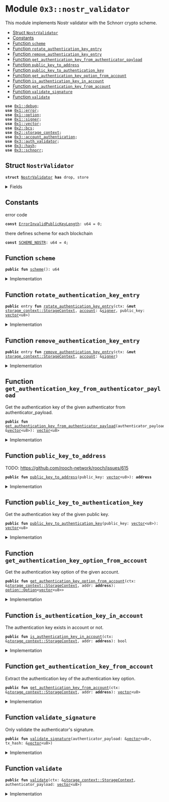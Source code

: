 
<a name="0x3_nostr_validator"></a>

# Module `0x3::nostr_validator`

This module implements Nostr validator with the Schnorr crypto scheme.


-  [Struct `NostrValidator`](#0x3_nostr_validator_NostrValidator)
-  [Constants](#@Constants_0)
-  [Function `scheme`](#0x3_nostr_validator_scheme)
-  [Function `rotate_authentication_key_entry`](#0x3_nostr_validator_rotate_authentication_key_entry)
-  [Function `remove_authentication_key_entry`](#0x3_nostr_validator_remove_authentication_key_entry)
-  [Function `get_authentication_key_from_authenticator_payload`](#0x3_nostr_validator_get_authentication_key_from_authenticator_payload)
-  [Function `public_key_to_address`](#0x3_nostr_validator_public_key_to_address)
-  [Function `public_key_to_authentication_key`](#0x3_nostr_validator_public_key_to_authentication_key)
-  [Function `get_authentication_key_option_from_account`](#0x3_nostr_validator_get_authentication_key_option_from_account)
-  [Function `is_authentication_key_in_account`](#0x3_nostr_validator_is_authentication_key_in_account)
-  [Function `get_authentication_key_from_account`](#0x3_nostr_validator_get_authentication_key_from_account)
-  [Function `validate_signature`](#0x3_nostr_validator_validate_signature)
-  [Function `validate`](#0x3_nostr_validator_validate)


<pre><code><b>use</b> <a href="../../moveos/moveos-stdlib/move-stdlib/doc/debug.md#0x1_debug">0x1::debug</a>;
<b>use</b> <a href="../../moveos/moveos-stdlib/move-stdlib/doc/error.md#0x1_error">0x1::error</a>;
<b>use</b> <a href="../../moveos/moveos-stdlib/move-stdlib/doc/option.md#0x1_option">0x1::option</a>;
<b>use</b> <a href="../../moveos/moveos-stdlib/move-stdlib/doc/signer.md#0x1_signer">0x1::signer</a>;
<b>use</b> <a href="../../moveos/moveos-stdlib/move-stdlib/doc/vector.md#0x1_vector">0x1::vector</a>;
<b>use</b> <a href="../../moveos/moveos-stdlib/move-stdlib/doc/bcs.md#0x2_bcs">0x2::bcs</a>;
<b>use</b> <a href="../../moveos/moveos-stdlib/moveos-stdlib/doc/storage_context.md#0x2_storage_context">0x2::storage_context</a>;
<b>use</b> <a href="account_authentication.md#0x3_account_authentication">0x3::account_authentication</a>;
<b>use</b> <a href="auth_validator.md#0x3_auth_validator">0x3::auth_validator</a>;
<b>use</b> <a href="hash.md#0x3_hash">0x3::hash</a>;
<b>use</b> <a href="schnorr.md#0x3_schnorr">0x3::schnorr</a>;
</code></pre>



<a name="0x3_nostr_validator_NostrValidator"></a>

## Struct `NostrValidator`



<pre><code><b>struct</b> <a href="nostr_validator.md#0x3_nostr_validator_NostrValidator">NostrValidator</a> <b>has</b> drop, store
</code></pre>



<details>
<summary>Fields</summary>


<dl>
<dt>
<code>dummy_field: bool</code>
</dt>
<dd>

</dd>
</dl>


</details>

<a name="@Constants_0"></a>

## Constants


<a name="0x3_nostr_validator_ErrorInvalidPublicKeyLength"></a>

error code


<pre><code><b>const</b> <a href="nostr_validator.md#0x3_nostr_validator_ErrorInvalidPublicKeyLength">ErrorInvalidPublicKeyLength</a>: u64 = 0;
</code></pre>



<a name="0x3_nostr_validator_SCHEME_NOSTR"></a>

there defines scheme for each blockchain


<pre><code><b>const</b> <a href="nostr_validator.md#0x3_nostr_validator_SCHEME_NOSTR">SCHEME_NOSTR</a>: u64 = 4;
</code></pre>



<a name="0x3_nostr_validator_scheme"></a>

## Function `scheme`



<pre><code><b>public</b> <b>fun</b> <a href="nostr_validator.md#0x3_nostr_validator_scheme">scheme</a>(): u64
</code></pre>



<details>
<summary>Implementation</summary>


<pre><code><b>public</b> <b>fun</b> <a href="nostr_validator.md#0x3_nostr_validator_scheme">scheme</a>(): u64 {
    <a href="nostr_validator.md#0x3_nostr_validator_SCHEME_NOSTR">SCHEME_NOSTR</a>
}
</code></pre>



</details>

<a name="0x3_nostr_validator_rotate_authentication_key_entry"></a>

## Function `rotate_authentication_key_entry`



<pre><code><b>public</b> entry <b>fun</b> <a href="nostr_validator.md#0x3_nostr_validator_rotate_authentication_key_entry">rotate_authentication_key_entry</a>(ctx: &<b>mut</b> <a href="../../moveos/moveos-stdlib/moveos-stdlib/doc/storage_context.md#0x2_storage_context_StorageContext">storage_context::StorageContext</a>, <a href="account.md#0x3_account">account</a>: &<a href="../../moveos/moveos-stdlib/move-stdlib/doc/signer.md#0x1_signer">signer</a>, public_key: <a href="../../moveos/moveos-stdlib/move-stdlib/doc/vector.md#0x1_vector">vector</a>&lt;u8&gt;)
</code></pre>



<details>
<summary>Implementation</summary>


<pre><code><b>public</b> entry <b>fun</b> <a href="nostr_validator.md#0x3_nostr_validator_rotate_authentication_key_entry">rotate_authentication_key_entry</a>(
    ctx: &<b>mut</b> StorageContext,
    <a href="account.md#0x3_account">account</a>: &<a href="../../moveos/moveos-stdlib/move-stdlib/doc/signer.md#0x1_signer">signer</a>,
    public_key: <a href="../../moveos/moveos-stdlib/move-stdlib/doc/vector.md#0x1_vector">vector</a>&lt;u8&gt;
) {
    // compare newly passed <b>public</b> key <b>with</b> Nostr <b>public</b> key length <b>to</b> ensure it's compatible
    <b>assert</b>!(
        <a href="../../moveos/moveos-stdlib/move-stdlib/doc/vector.md#0x1_vector_length">vector::length</a>(&public_key) == <a href="schnorr.md#0x3_schnorr_public_key_length">schnorr::public_key_length</a>(),
        <a href="../../moveos/moveos-stdlib/move-stdlib/doc/error.md#0x1_error_invalid_argument">error::invalid_argument</a>(<a href="nostr_validator.md#0x3_nostr_validator_ErrorInvalidPublicKeyLength">ErrorInvalidPublicKeyLength</a>)
    );

    // User can rotate the authentication key arbitrarily, so we do not need <b>to</b> check the new <b>public</b> key <b>with</b> the <a href="account.md#0x3_account">account</a> <b>address</b>.
    <b>let</b> authentication_key = <a href="nostr_validator.md#0x3_nostr_validator_public_key_to_authentication_key">public_key_to_authentication_key</a>(public_key);
    <b>let</b> account_addr = <a href="../../moveos/moveos-stdlib/move-stdlib/doc/signer.md#0x1_signer_address_of">signer::address_of</a>(<a href="account.md#0x3_account">account</a>);
    <a href="nostr_validator.md#0x3_nostr_validator_rotate_authentication_key">rotate_authentication_key</a>(ctx, account_addr, authentication_key);
}
</code></pre>



</details>

<a name="0x3_nostr_validator_remove_authentication_key_entry"></a>

## Function `remove_authentication_key_entry`



<pre><code><b>public</b> entry <b>fun</b> <a href="nostr_validator.md#0x3_nostr_validator_remove_authentication_key_entry">remove_authentication_key_entry</a>(ctx: &<b>mut</b> <a href="../../moveos/moveos-stdlib/moveos-stdlib/doc/storage_context.md#0x2_storage_context_StorageContext">storage_context::StorageContext</a>, <a href="account.md#0x3_account">account</a>: &<a href="../../moveos/moveos-stdlib/move-stdlib/doc/signer.md#0x1_signer">signer</a>)
</code></pre>



<details>
<summary>Implementation</summary>


<pre><code><b>public</b> entry <b>fun</b> <a href="nostr_validator.md#0x3_nostr_validator_remove_authentication_key_entry">remove_authentication_key_entry</a>(ctx: &<b>mut</b> StorageContext, <a href="account.md#0x3_account">account</a>: &<a href="../../moveos/moveos-stdlib/move-stdlib/doc/signer.md#0x1_signer">signer</a>) {
    <a href="account_authentication.md#0x3_account_authentication_remove_authentication_key">account_authentication::remove_authentication_key</a>&lt;<a href="nostr_validator.md#0x3_nostr_validator_NostrValidator">NostrValidator</a>&gt;(ctx, <a href="../../moveos/moveos-stdlib/move-stdlib/doc/signer.md#0x1_signer_address_of">signer::address_of</a>(<a href="account.md#0x3_account">account</a>));
}
</code></pre>



</details>

<a name="0x3_nostr_validator_get_authentication_key_from_authenticator_payload"></a>

## Function `get_authentication_key_from_authenticator_payload`

Get the authentication key of the given authenticator from authenticator_payload.


<pre><code><b>public</b> <b>fun</b> <a href="nostr_validator.md#0x3_nostr_validator_get_authentication_key_from_authenticator_payload">get_authentication_key_from_authenticator_payload</a>(authenticator_payload: &<a href="../../moveos/moveos-stdlib/move-stdlib/doc/vector.md#0x1_vector">vector</a>&lt;u8&gt;): <a href="../../moveos/moveos-stdlib/move-stdlib/doc/vector.md#0x1_vector">vector</a>&lt;u8&gt;
</code></pre>



<details>
<summary>Implementation</summary>


<pre><code><b>public</b> <b>fun</b> <a href="nostr_validator.md#0x3_nostr_validator_get_authentication_key_from_authenticator_payload">get_authentication_key_from_authenticator_payload</a>(authenticator_payload: &<a href="../../moveos/moveos-stdlib/move-stdlib/doc/vector.md#0x1_vector">vector</a>&lt;u8&gt;): <a href="../../moveos/moveos-stdlib/move-stdlib/doc/vector.md#0x1_vector">vector</a>&lt;u8&gt; {
    <b>let</b> public_key = <a href="schnorr.md#0x3_schnorr_get_public_key_from_authenticator_payload">schnorr::get_public_key_from_authenticator_payload</a>(authenticator_payload);
    <b>let</b> addr = <a href="nostr_validator.md#0x3_nostr_validator_public_key_to_address">public_key_to_address</a>(public_key);
    moveos_std::bcs::to_bytes(&addr)
}
</code></pre>



</details>

<a name="0x3_nostr_validator_public_key_to_address"></a>

## Function `public_key_to_address`

TODO: https://github.com/rooch-network/rooch/issues/615


<pre><code><b>public</b> <b>fun</b> <a href="nostr_validator.md#0x3_nostr_validator_public_key_to_address">public_key_to_address</a>(public_key: <a href="../../moveos/moveos-stdlib/move-stdlib/doc/vector.md#0x1_vector">vector</a>&lt;u8&gt;): <b>address</b>
</code></pre>



<details>
<summary>Implementation</summary>


<pre><code><b>public</b> <b>fun</b> <a href="nostr_validator.md#0x3_nostr_validator_public_key_to_address">public_key_to_address</a>(public_key: <a href="../../moveos/moveos-stdlib/move-stdlib/doc/vector.md#0x1_vector">vector</a>&lt;u8&gt;): <b>address</b> {
    moveos_std::bcs::to_address(<a href="nostr_validator.md#0x3_nostr_validator_public_key_to_authentication_key">public_key_to_authentication_key</a>(public_key))
}
</code></pre>



</details>

<a name="0x3_nostr_validator_public_key_to_authentication_key"></a>

## Function `public_key_to_authentication_key`

Get the authentication key of the given public key.


<pre><code><b>public</b> <b>fun</b> <a href="nostr_validator.md#0x3_nostr_validator_public_key_to_authentication_key">public_key_to_authentication_key</a>(public_key: <a href="../../moveos/moveos-stdlib/move-stdlib/doc/vector.md#0x1_vector">vector</a>&lt;u8&gt;): <a href="../../moveos/moveos-stdlib/move-stdlib/doc/vector.md#0x1_vector">vector</a>&lt;u8&gt;
</code></pre>



<details>
<summary>Implementation</summary>


<pre><code><b>public</b> <b>fun</b> <a href="nostr_validator.md#0x3_nostr_validator_public_key_to_authentication_key">public_key_to_authentication_key</a>(public_key: <a href="../../moveos/moveos-stdlib/move-stdlib/doc/vector.md#0x1_vector">vector</a>&lt;u8&gt;): <a href="../../moveos/moveos-stdlib/move-stdlib/doc/vector.md#0x1_vector">vector</a>&lt;u8&gt; {
    <b>let</b> bytes = <a href="../../moveos/moveos-stdlib/move-stdlib/doc/vector.md#0x1_vector_singleton">vector::singleton</a>((<a href="nostr_validator.md#0x3_nostr_validator_scheme">scheme</a>() <b>as</b> u8));
    <a href="../../moveos/moveos-stdlib/move-stdlib/doc/vector.md#0x1_vector_append">vector::append</a>(&<b>mut</b> bytes, public_key);
    hash::blake2b256(&bytes)
}
</code></pre>



</details>

<a name="0x3_nostr_validator_get_authentication_key_option_from_account"></a>

## Function `get_authentication_key_option_from_account`

Get the authentication key option of the given account.


<pre><code><b>public</b> <b>fun</b> <a href="nostr_validator.md#0x3_nostr_validator_get_authentication_key_option_from_account">get_authentication_key_option_from_account</a>(ctx: &<a href="../../moveos/moveos-stdlib/moveos-stdlib/doc/storage_context.md#0x2_storage_context_StorageContext">storage_context::StorageContext</a>, addr: <b>address</b>): <a href="../../moveos/moveos-stdlib/move-stdlib/doc/option.md#0x1_option_Option">option::Option</a>&lt;<a href="../../moveos/moveos-stdlib/move-stdlib/doc/vector.md#0x1_vector">vector</a>&lt;u8&gt;&gt;
</code></pre>



<details>
<summary>Implementation</summary>


<pre><code><b>public</b> <b>fun</b> <a href="nostr_validator.md#0x3_nostr_validator_get_authentication_key_option_from_account">get_authentication_key_option_from_account</a>(ctx: &StorageContext, addr: <b>address</b>): Option&lt;<a href="../../moveos/moveos-stdlib/move-stdlib/doc/vector.md#0x1_vector">vector</a>&lt;u8&gt;&gt; {
    <a href="account_authentication.md#0x3_account_authentication_get_authentication_key">account_authentication::get_authentication_key</a>&lt;<a href="nostr_validator.md#0x3_nostr_validator_NostrValidator">NostrValidator</a>&gt;(ctx, addr)
}
</code></pre>



</details>

<a name="0x3_nostr_validator_is_authentication_key_in_account"></a>

## Function `is_authentication_key_in_account`

The authentication key exists in account or not.


<pre><code><b>public</b> <b>fun</b> <a href="nostr_validator.md#0x3_nostr_validator_is_authentication_key_in_account">is_authentication_key_in_account</a>(ctx: &<a href="../../moveos/moveos-stdlib/moveos-stdlib/doc/storage_context.md#0x2_storage_context_StorageContext">storage_context::StorageContext</a>, addr: <b>address</b>): bool
</code></pre>



<details>
<summary>Implementation</summary>


<pre><code><b>public</b> <b>fun</b> <a href="nostr_validator.md#0x3_nostr_validator_is_authentication_key_in_account">is_authentication_key_in_account</a>(ctx: &StorageContext, addr: <b>address</b>): bool {
    <a href="../../moveos/moveos-stdlib/move-stdlib/doc/option.md#0x1_option_is_some">option::is_some</a>(&<a href="nostr_validator.md#0x3_nostr_validator_get_authentication_key_option_from_account">get_authentication_key_option_from_account</a>(ctx, addr))
}
</code></pre>



</details>

<a name="0x3_nostr_validator_get_authentication_key_from_account"></a>

## Function `get_authentication_key_from_account`

Extract the authentication key of the authentication key option.


<pre><code><b>public</b> <b>fun</b> <a href="nostr_validator.md#0x3_nostr_validator_get_authentication_key_from_account">get_authentication_key_from_account</a>(ctx: &<a href="../../moveos/moveos-stdlib/moveos-stdlib/doc/storage_context.md#0x2_storage_context_StorageContext">storage_context::StorageContext</a>, addr: <b>address</b>): <a href="../../moveos/moveos-stdlib/move-stdlib/doc/vector.md#0x1_vector">vector</a>&lt;u8&gt;
</code></pre>



<details>
<summary>Implementation</summary>


<pre><code><b>public</b> <b>fun</b> <a href="nostr_validator.md#0x3_nostr_validator_get_authentication_key_from_account">get_authentication_key_from_account</a>(ctx: &StorageContext, addr: <b>address</b>): <a href="../../moveos/moveos-stdlib/move-stdlib/doc/vector.md#0x1_vector">vector</a>&lt;u8&gt; {
    <a href="../../moveos/moveos-stdlib/move-stdlib/doc/option.md#0x1_option_extract">option::extract</a>(&<b>mut</b> <a href="nostr_validator.md#0x3_nostr_validator_get_authentication_key_option_from_account">get_authentication_key_option_from_account</a>(ctx, addr))
}
</code></pre>



</details>

<a name="0x3_nostr_validator_validate_signature"></a>

## Function `validate_signature`

Only validate the authenticator's signature.


<pre><code><b>public</b> <b>fun</b> <a href="nostr_validator.md#0x3_nostr_validator_validate_signature">validate_signature</a>(authenticator_payload: &<a href="../../moveos/moveos-stdlib/move-stdlib/doc/vector.md#0x1_vector">vector</a>&lt;u8&gt;, tx_hash: &<a href="../../moveos/moveos-stdlib/move-stdlib/doc/vector.md#0x1_vector">vector</a>&lt;u8&gt;)
</code></pre>



<details>
<summary>Implementation</summary>


<pre><code><b>public</b> <b>fun</b> <a href="nostr_validator.md#0x3_nostr_validator_validate_signature">validate_signature</a>(authenticator_payload: &<a href="../../moveos/moveos-stdlib/move-stdlib/doc/vector.md#0x1_vector">vector</a>&lt;u8&gt;, tx_hash: &<a href="../../moveos/moveos-stdlib/move-stdlib/doc/vector.md#0x1_vector">vector</a>&lt;u8&gt;) {
    <b>assert</b>!(
        <a href="schnorr.md#0x3_schnorr_verify">schnorr::verify</a>(
            &<a href="schnorr.md#0x3_schnorr_get_signature_from_authenticator_payload">schnorr::get_signature_from_authenticator_payload</a>(authenticator_payload),
            &<a href="schnorr.md#0x3_schnorr_get_public_key_from_authenticator_payload">schnorr::get_public_key_from_authenticator_payload</a>(authenticator_payload),
            tx_hash,
            <a href="schnorr.md#0x3_schnorr_sha256">schnorr::sha256</a>()
        ),
        <a href="auth_validator.md#0x3_auth_validator_error_invalid_authenticator">auth_validator::error_invalid_authenticator</a>()
    );
}
</code></pre>



</details>

<a name="0x3_nostr_validator_validate"></a>

## Function `validate`



<pre><code><b>public</b> <b>fun</b> <a href="nostr_validator.md#0x3_nostr_validator_validate">validate</a>(ctx: &<a href="../../moveos/moveos-stdlib/moveos-stdlib/doc/storage_context.md#0x2_storage_context_StorageContext">storage_context::StorageContext</a>, authenticator_payload: <a href="../../moveos/moveos-stdlib/move-stdlib/doc/vector.md#0x1_vector">vector</a>&lt;u8&gt;)
</code></pre>



<details>
<summary>Implementation</summary>


<pre><code><b>public</b> <b>fun</b> <a href="nostr_validator.md#0x3_nostr_validator_validate">validate</a>(ctx: &StorageContext, authenticator_payload: <a href="../../moveos/moveos-stdlib/move-stdlib/doc/vector.md#0x1_vector">vector</a>&lt;u8&gt;) {
    <b>let</b> tx_hash = <a href="../../moveos/moveos-stdlib/moveos-stdlib/doc/storage_context.md#0x2_storage_context_tx_hash">storage_context::tx_hash</a>(ctx);
    <a href="nostr_validator.md#0x3_nostr_validator_validate_signature">validate_signature</a>(&authenticator_payload, &tx_hash);

    // TODO compare the auth_key from the payload <b>with</b> the auth_key from the <a href="account.md#0x3_account">account</a>
}
</code></pre>



</details>
